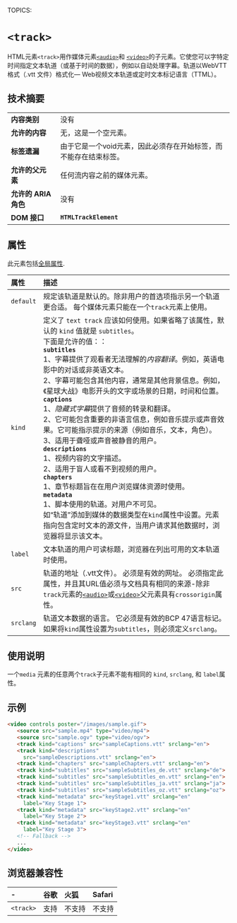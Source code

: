 TOPICS: <track>

# `<track>`

HTML元素`<track>`用作媒体元素[`<audio>`](/zh-hans/webfrontend/<audio>)和
[`<video>`](/zh-hans/webfrontend/<video>)的子元素。它使您可以字特定时间指定文本轨道（或基于时间的数据），例如以自动处理字幕。轨道以WebVTT格式（.vtt
文件）格式化— Web视频文本轨道或定时文本标记语言（TTML）。

## 技术摘要

|  |  |
| :-- | :-- |
| **内容类别** | 没有 |
| **允许的内容** | 无，这是一个空元素。 |
| **标签遗漏** | 由于它是一个void元素，因此必须存在开始标签，而不能存在结束标签。 |
| **允许的父元素** | 任何流内容之前的媒体元素。 |
| **允许的 ARIA 角色** | 没有 |
| **DOM 接口** | **`HTMLTrackElement`** |

## 属性

此元素包括[全局属性](/zh-hans/webfrontend/HTML_Global_Attributes).

| 属性 | 描述 |
| :-- | :-- |
| `default` | 规定该轨道是默认的。除非用户的首选项指示另一个轨道更合适。 每个媒体元素只能在一个`track`元素上使用。 |
| `kind` | 定义了 `text track` 应该如何使用。如果省略了该属性，默认的 `kind` 值就是 `subtitles`。<br> 下面是允许的值：：<br> **`subtitles`** <br> 1、字幕提供了观看者无法理解的*内容翻译*。例如，英语电影中的对话或非英语文本。<br> 2、字幕可能包含其他内容，通常是其他背景信息。例如，《星球大战》电影开头的文字或场景的日期，时间和位置。<br> **`captions`** <br> 1、*隐藏式字幕*提供了音频的转录和翻译。<br> 2、它可能包含重要的非语言信息，例如音乐提示或声音效果。它可能指示提示的来源（例如音乐，文本，角色）。<br> 3、适用于聋哑或声音被静音的用户。<br> **`descriptions`** <br> 1、视频内容的文字描述。<br> 2、适用于盲人或看不到视频的用户。<br> **`chapters`** <br> 1、章节标题旨在在用户浏览媒体资源时使用。<br> **`metadata`** <br> 1、脚本使用的轨道。对用户不可见。<br>如“轨道”添加到媒体的数据类型在`kind`属性中设置。元素指向包含定时文本的源文件，当用户请求其他数据时，浏览器将显示该文本。|
| `label` | 文本轨道的用户可读标题，浏览器在列出可用的文本轨道时使用。 |
| `src` | 轨道的地址（.vtt文件）。 必须是有效的网址。 必须指定此属性，并且其URL值必须与文档具有相同的来源-除非`track`元素的[`<audio>`](/zh-hans/webfrontend/<audio>)或[`<video>`](/zh-hans/webfrontend/<video>)父元素具有`crossorigin`属性。|
| `srclang` | 轨道文本数据的语言。 它必须是有效的BCP 47语言标记。 如果将`kind`属性设置为`subtitles`，则必须定义`srclang`。 |

## 使用说明

一个`media` 元素的任意两个`track`子元素不能有相同的 `kind`, `srclang`, 和 `label`属性。

## 示例

```html
<video controls poster="/images/sample.gif">
   <source src="sample.mp4" type="video/mp4">
   <source src="sample.ogv" type="video/ogv">
   <track kind="captions" src="sampleCaptions.vtt" srclang="en">
   <track kind="descriptions"
     src="sampleDescriptions.vtt" srclang="en">
   <track kind="chapters" src="sampleChapters.vtt" srclang="en">
   <track kind="subtitles" src="sampleSubtitles_de.vtt" srclang="de">
   <track kind="subtitles" src="sampleSubtitles_en.vtt" srclang="en">
   <track kind="subtitles" src="sampleSubtitles_ja.vtt" srclang="ja">
   <track kind="subtitles" src="sampleSubtitles_oz.vtt" srclang="oz">
   <track kind="metadata" src="keyStage1.vtt" srclang="en"
     label="Key Stage 1">
   <track kind="metadata" src="keyStage2.vtt" srclang="en"
     label="Key Stage 2">
   <track kind="metadata" src="keyStage3.vtt" srclang="en"
     label="Key Stage 3">
   <!-- Fallback -->
   ...
</video>
```

## 浏览器兼容性

| - | 谷歌 | 火狐 | Safari |
| :--- | :--- | :--- | :--- |
| `<track>` | 支持 | 不支持 | 不支持 |
